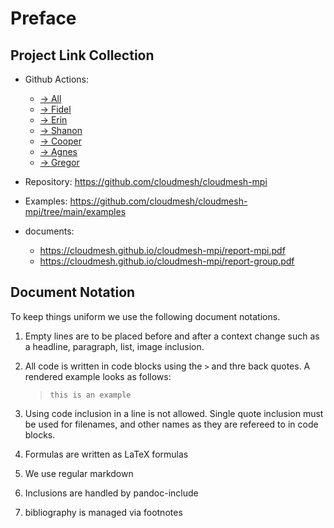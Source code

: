 # Preface

## Project Link Collection

* Github Actions:

  * [-> All](https://github.com/cloudmesh/cloudmesh-mpi/projects/1)
  * [-> Fidel](https://github.com/cloudmesh/cloudmesh-mpi/projects/1?card_filter_query=assignee%3Aflealc)
  * [-> Erin](https://github.com/cloudmesh/cloudmesh-mpi/projects/1?card_filter_query=assignee%3Aeselige)
  * [-> Shanon](https://github.com/cloudmesh/cloudmesh-mpi/projects/1?card_filter_query=assignee%3Ashankerr) 
  * [-> Cooper](https://github.com/cloudmesh/cloudmesh-mpi/projects/1?card_filter_query=assignee%3Acoopyoung) 
  * [-> Agnes](https://github.com/cloudmesh/cloudmesh-mpi/projects/1?card_filter_query=assignee%3Ashekinah-lungu)
  * [-> Gregor](https://github.com/cloudmesh/cloudmesh-mpi/projects/1?card_filter_query=assignee%3Alaszewsk)

* Repository: <https://github.com/cloudmesh/cloudmesh-mpi>
* Examples: <https://github.com/cloudmesh/cloudmesh-mpi/tree/main/examples>
* documents: 
  * <https://cloudmesh.github.io/cloudmesh-mpi/report-mpi.pdf>
  * <https://cloudmesh.github.io/cloudmesh-mpi/report-group.pdf>

## Document Notation

To keep things uniform we use the following document notations.

1. Empty lines are to be placed before and after a context change such
   as a headline, paragraph, list, image inclusion.

2. All code is written in code blocks using the `>` and thre back
   quotes. A rendered example looks as follows:

   > ```
   > this is an example
   > ```

3. Using code inclusion in a line is not allowed. Single quote
   inclusion must be used for filenames, and other names as they are
   refereed to in code blocks.

4. Formulas are written as LaTeX formulas

5. We use regular markdown

6. Inclusions are handled by pandoc-include

7. bibliography is managed via footnotes

